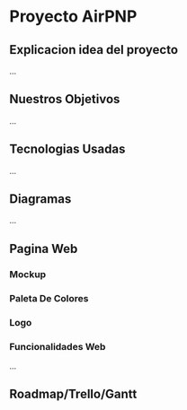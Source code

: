 # Proyecto AirPNP
## Explicacion idea del proyecto
...
## Nuestros Objetivos
...
## Tecnologias Usadas
...
## Diagramas
...
## Pagina Web
### Mockup
### Paleta De Colores
### Logo
### Funcionalidades Web
...
## Roadmap/Trello/Gantt

